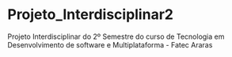 # Projeto_Interdisciplinar2
Projeto Interdisciplinar do 2º Semestre do curso de Tecnologia em Desenvolvimento de software e Multiplataforma - Fatec Araras
